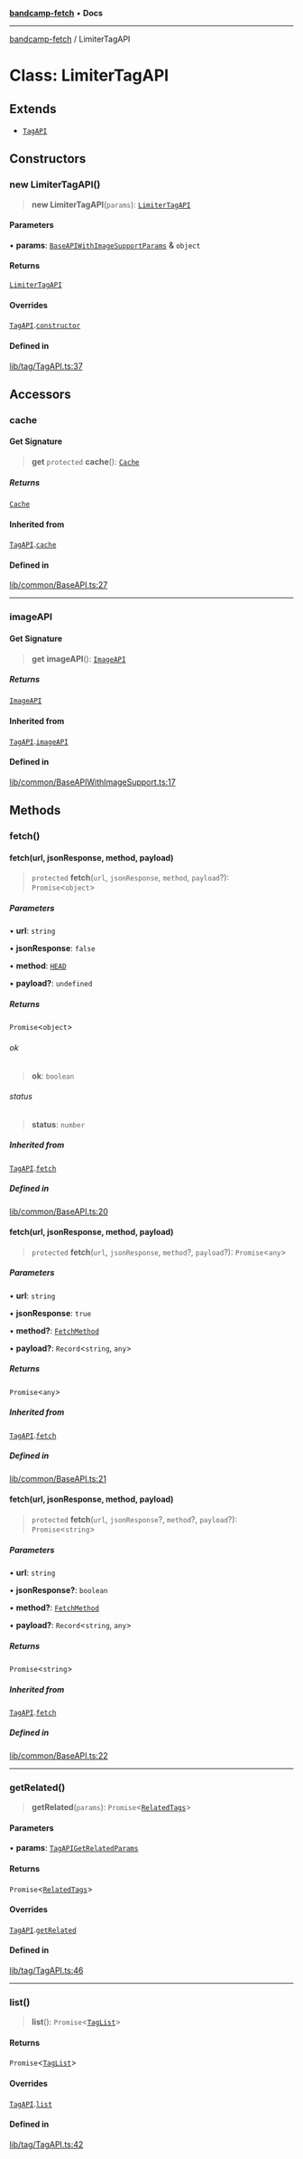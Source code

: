 [**bandcamp-fetch**](../README.md) • **Docs**

***

[bandcamp-fetch](../README.md) / LimiterTagAPI

# Class: LimiterTagAPI

## Extends

- [`TagAPI`](TagAPI.md)

## Constructors

### new LimiterTagAPI()

> **new LimiterTagAPI**(`params`): [`LimiterTagAPI`](LimiterTagAPI.md)

#### Parameters

• **params**: [`BaseAPIWithImageSupportParams`](../interfaces/BaseAPIWithImageSupportParams.md) & `object`

#### Returns

[`LimiterTagAPI`](LimiterTagAPI.md)

#### Overrides

[`TagAPI`](TagAPI.md).[`constructor`](TagAPI.md#constructors)

#### Defined in

[lib/tag/TagAPI.ts:37](https://github.com/patrickkfkan/bandcamp-fetch/blob/be622bf87b8ac66e98b356306b6a650b7972970c/src/lib/tag/TagAPI.ts#L37)

## Accessors

### cache

#### Get Signature

> **get** `protected` **cache**(): [`Cache`](Cache.md)

##### Returns

[`Cache`](Cache.md)

#### Inherited from

[`TagAPI`](TagAPI.md).[`cache`](TagAPI.md#cache)

#### Defined in

[lib/common/BaseAPI.ts:27](https://github.com/patrickkfkan/bandcamp-fetch/blob/be622bf87b8ac66e98b356306b6a650b7972970c/src/lib/common/BaseAPI.ts#L27)

***

### imageAPI

#### Get Signature

> **get** **imageAPI**(): [`ImageAPI`](ImageAPI.md)

##### Returns

[`ImageAPI`](ImageAPI.md)

#### Inherited from

[`TagAPI`](TagAPI.md).[`imageAPI`](TagAPI.md#imageapi)

#### Defined in

[lib/common/BaseAPIWithImageSupport.ts:17](https://github.com/patrickkfkan/bandcamp-fetch/blob/be622bf87b8ac66e98b356306b6a650b7972970c/src/lib/common/BaseAPIWithImageSupport.ts#L17)

## Methods

### fetch()

#### fetch(url, jsonResponse, method, payload)

> `protected` **fetch**(`url`, `jsonResponse`, `method`, `payload`?): `Promise`\<`object`\>

##### Parameters

• **url**: `string`

• **jsonResponse**: `false`

• **method**: [`HEAD`](../enumerations/FetchMethod.md#head)

• **payload?**: `undefined`

##### Returns

`Promise`\<`object`\>

###### ok

> **ok**: `boolean`

###### status

> **status**: `number`

##### Inherited from

[`TagAPI`](TagAPI.md).[`fetch`](TagAPI.md#fetch)

##### Defined in

[lib/common/BaseAPI.ts:20](https://github.com/patrickkfkan/bandcamp-fetch/blob/be622bf87b8ac66e98b356306b6a650b7972970c/src/lib/common/BaseAPI.ts#L20)

#### fetch(url, jsonResponse, method, payload)

> `protected` **fetch**(`url`, `jsonResponse`, `method`?, `payload`?): `Promise`\<`any`\>

##### Parameters

• **url**: `string`

• **jsonResponse**: `true`

• **method?**: [`FetchMethod`](../enumerations/FetchMethod.md)

• **payload?**: `Record`\<`string`, `any`\>

##### Returns

`Promise`\<`any`\>

##### Inherited from

[`TagAPI`](TagAPI.md).[`fetch`](TagAPI.md#fetch)

##### Defined in

[lib/common/BaseAPI.ts:21](https://github.com/patrickkfkan/bandcamp-fetch/blob/be622bf87b8ac66e98b356306b6a650b7972970c/src/lib/common/BaseAPI.ts#L21)

#### fetch(url, jsonResponse, method, payload)

> `protected` **fetch**(`url`, `jsonResponse`?, `method`?, `payload`?): `Promise`\<`string`\>

##### Parameters

• **url**: `string`

• **jsonResponse?**: `boolean`

• **method?**: [`FetchMethod`](../enumerations/FetchMethod.md)

• **payload?**: `Record`\<`string`, `any`\>

##### Returns

`Promise`\<`string`\>

##### Inherited from

[`TagAPI`](TagAPI.md).[`fetch`](TagAPI.md#fetch)

##### Defined in

[lib/common/BaseAPI.ts:22](https://github.com/patrickkfkan/bandcamp-fetch/blob/be622bf87b8ac66e98b356306b6a650b7972970c/src/lib/common/BaseAPI.ts#L22)

***

### getRelated()

> **getRelated**(`params`): `Promise`\<[`RelatedTags`](../interfaces/RelatedTags.md)\>

#### Parameters

• **params**: [`TagAPIGetRelatedParams`](../interfaces/TagAPIGetRelatedParams.md)

#### Returns

`Promise`\<[`RelatedTags`](../interfaces/RelatedTags.md)\>

#### Overrides

[`TagAPI`](TagAPI.md).[`getRelated`](TagAPI.md#getrelated)

#### Defined in

[lib/tag/TagAPI.ts:46](https://github.com/patrickkfkan/bandcamp-fetch/blob/be622bf87b8ac66e98b356306b6a650b7972970c/src/lib/tag/TagAPI.ts#L46)

***

### list()

> **list**(): `Promise`\<[`TagList`](../interfaces/TagList.md)\>

#### Returns

`Promise`\<[`TagList`](../interfaces/TagList.md)\>

#### Overrides

[`TagAPI`](TagAPI.md).[`list`](TagAPI.md#list)

#### Defined in

[lib/tag/TagAPI.ts:42](https://github.com/patrickkfkan/bandcamp-fetch/blob/be622bf87b8ac66e98b356306b6a650b7972970c/src/lib/tag/TagAPI.ts#L42)
